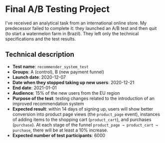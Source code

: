 # Final A/B Testing Project

I've received an analytical task from an international online store. My predecessor failed to complete it: they launched an A/B test and then quit (to start a watermelon farm in Brazil). They left only the technical specifications and the test results. 

## Technical description
- **Test name**: `recommender_system_test`
- **Groups**: А (control), B (new payment funnel)
- **Launch date**: 2020-12-07
- **Date when they stopped taking up new users**: 2020-12-21
- **End date**: 2021-01-01
- **Audience**: 15% of the new users from the EU region
- **Purpose of the test**: testing changes related to the introduction of an improved recommendation system
- **Expected result**: within 14 days of signing up, users will show better conversion into product page views (the `product_page` event), instances of adding items to the shopping cart (`product_cart`), and purchases (`purchase`). At each stage of the funnel `product_page → product_cart → purchase`, there will be at least a 10% increase.
- **Expected number of test participants**: 6000

